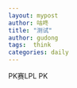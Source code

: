 ```yaml
---
layout: mypost
author: 咕咚
title: "测试"
author: gudong
tags:  think
categories: daily
---
```


PK赛LPL PK
